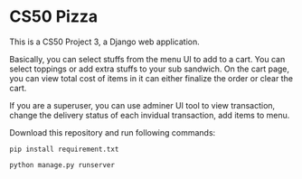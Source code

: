 # CS50 Pizza

This is a CS50 Project 3, a Django web application.

Basically, you can select stuffs from the menu UI to add to a cart. 
You can select toppings or add extra stuffs to your sub sandwich. 
On the cart page, you can view total cost of items in it can either finalize the order or clear the cart. 

If you are a superuser, you can use adminer UI tool to view transaction, change the delivery status of each invidual transaction, add items to menu.

Download this repository and run following commands:

```
pip install requirement.txt
```

```
python manage.py runserver
```
